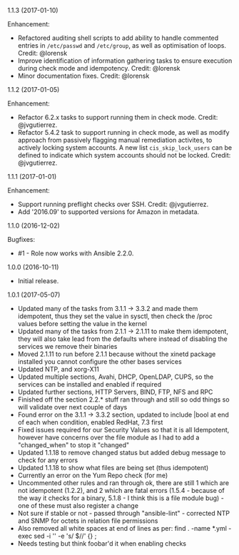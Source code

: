 1.1.3 (2017-01-10)

Enhancement:

* Refactored auditing shell scripts to add ability to handle commented entries in ```/etc/passwd``` and ```/etc/group```, as well as optimisation of loops. Credit: @lorensk
* Improve identification of information gathering tasks to ensure execution during check mode and idempotency. Credit: @lorensk
* Minor documentation fixes. Credit: @lorensk

1.1.2 (2017-01-05)

Enhancement:

* Refactor 6.2.x tasks to support running them in check mode. Credit: @jvgutierrez.
* Refactor 5.4.2 task to support running in check mode, as well as modify approach from passively flagging manual remediation activites, to actively locking system accounts. A new list ```cis_skip_lock_users``` can be defined to indicate which system accounts should not be locked. Credit: @jvgutierrez.

1.1.1 (2017-01-01)

Enhancement:

* Support running preflight checks over SSH. Credit: @jvgutierrez.
* Add '2016.09' to supported versions for Amazon in metadata.

1.1.0 (2016-12-02)

Bugfixes:

* #1 - Role now works with Ansible 2.2.0.

1.0.0 (2016-10-11)

* Initial release.

1.0.1 (2017-05-07)

* Updated many of the tasks from 3.1.1 -> 3.3.2 and made them idempotent, thus they set the value in sysctl, then check the /proc values before setting the value in the kernel
* Updated many of the tasks from 2.1.1 -> 2.1.11 to make them idempotent, they will also take lead from the defaults where instead of disabling the services we remove their binaries
* Moved 2.1.11 to run before 2.1.1 because without the xinetd package installed you cannot configure the other bases services
* Updated NTP, and xorg-X11
* Updated multiple sections, Avahi, DHCP, OpenLDAP, CUPS, so the services can be installed and enabled if required
* Updated further sections, HTTP Servers, BIND, FTP, NFS and RPC
* Finished off the section 2.2.* stuff ran through and still so odd things so will validate over next couple of days
* Found error on the 3.1.1 -> 3.3.2 section, updated to include |bool at end of each when condition, enabled RedHat, 7.3 first
* Fixed issues required for our Security Values so that it is all Idempotent, however have concerns over the file module as I had to add a "changed_when" to stop it "changed"
* Updated 1.1.18 to remove changed status but added debug message to check for any errors
* Updated 1.1.18 to show what files are being set (thus idempotent)
* Currently an error on the Yum Repo check (for me)
* Uncommented other rules and ran through ok, there are still 1 which are not idempotent (1.2.2), and 2 which are fatal errors (1.5.4 - because of the way it checks for a binary, 5.1.8 - I think this is a file module bug) - one of these must also register a change
* Not sure if stable or not - passed through "ansible-lint" - corrected NTP and SNMP for octets in relation file permissions
* Also removed all white spaces at end of lines as per: find . -name \*.yml -exec sed -i '' -e 's/ $//' {} \;
* Needs testing but think foobar'd it when enabling checks
